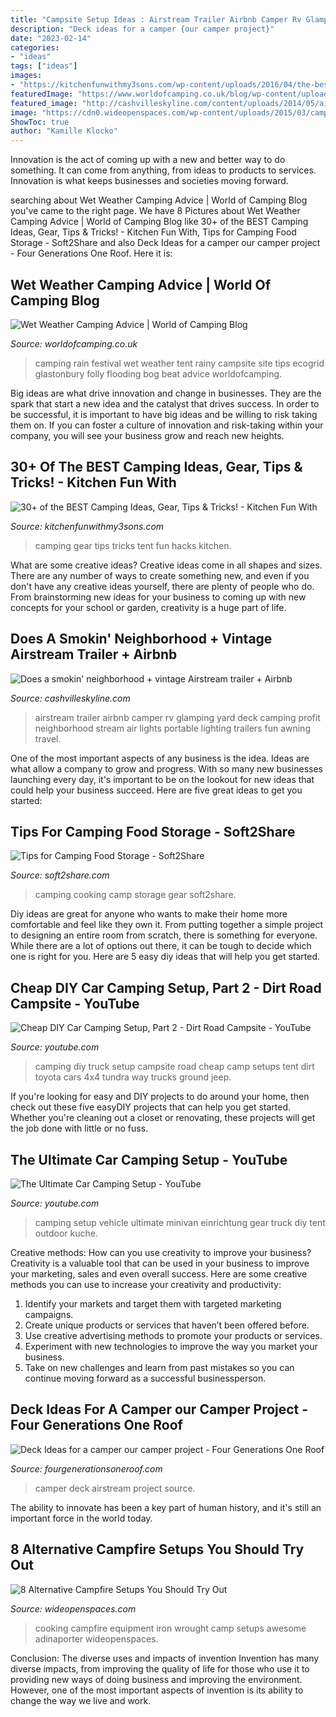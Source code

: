 ```yaml
---
title: "Campsite Setup Ideas : Airstream Trailer Airbnb Camper Rv Glamping Yard Deck Camping Profit Neighborhood Stream Air Lights Portable Lighting Trailers Fun Awning Travel"
description: "Deck ideas for a camper {our camper project}"
date: "2023-02-14"
categories:
- "ideas"
tags: ["ideas"]
images:
- "https://kitchenfunwithmy3sons.com/wp-content/uploads/2016/04/the-best-camping-ideas-hacks-gear-tips-and-tricks-22.jpg"
featuredImage: "https://www.worldofcamping.co.uk/blog/wp-content/uploads/2015/01/WETCAMP_rainy_glastonbury.jpg"
featured_image: "http://cashvilleskyline.com/content/uploads/2014/05/airstream2.jpg"
image: "https://cdn0.wideopenspaces.com/wp-content/uploads/2015/03/camp-set-up1.jpg"
ShowToc: true
author: "Kamille Klocko"
---
```



Innovation is the act of coming up with a new and better way to do something. It can come from anything, from ideas to products to services. Innovation is what keeps businesses and societies moving forward.

	

		
searching about Wet Weather Camping Advice | World of Camping Blog you've came to the right page. We have 8 Pictures about Wet Weather Camping Advice | World of Camping Blog like 30+ of the BEST Camping Ideas, Gear, Tips &amp; Tricks! - Kitchen Fun With, Tips for Camping Food Storage - Soft2Share and also Deck Ideas for a camper our camper project - Four Generations One Roof. Here it is:
		
    
## Wet Weather Camping Advice | World Of Camping Blog

<img loading=lazy src="https://www.worldofcamping.co.uk/blog/wp-content/uploads/2015/01/WETCAMP_rainy_glastonbury.jpg" onerror="this.onerror=null;this.src='https://tse4.mm.bing.net/th?id=OIP.ZLmnzSCEi6rajvnXeStJTQHaE8&amp;pid=15.1';" alt="Wet Weather Camping Advice | World of Camping Blog">

_Source: worldofcamping.co.uk_

>camping rain festival wet weather tent rainy campsite site tips ecogrid glastonbury folly flooding bog beat advice worldofcamping. 

	

Big ideas are what drive innovation and change in businesses. They are the spark that start a new idea and the catalyst that drives success. In order to be successful, it is important to have big ideas and be willing to risk taking them on. If you can foster a culture of innovation and risk-taking within your company, you will see your business grow and reach new heights.

    
## 30+ Of The BEST Camping Ideas, Gear, Tips &amp; Tricks! - Kitchen Fun With

<img loading=lazy src="https://kitchenfunwithmy3sons.com/wp-content/uploads/2016/04/the-best-camping-ideas-hacks-gear-tips-and-tricks-22.jpg" onerror="this.onerror=null;this.src='https://tse4.mm.bing.net/th?id=OIP.nwjQgl84esFf7RpB7-JUQgHaKr&amp;pid=15.1';" alt="30+ of the BEST Camping Ideas, Gear, Tips &amp; Tricks! - Kitchen Fun With">

_Source: kitchenfunwithmy3sons.com_

>camping gear tips tricks tent fun hacks kitchen. 

	

What are some creative ideas?
Creative ideas come in all shapes and sizes. There are any number of ways to create something new, and even if you don't have any creative ideas yourself, there are plenty of people who do. From brainstorming new ideas for your business to coming up with new concepts for your school or garden, creativity is a huge part of life.

    
## Does A Smokin&#039; Neighborhood + Vintage Airstream Trailer + Airbnb

<img loading=lazy src="http://cashvilleskyline.com/content/uploads/2014/05/airstream2.jpg" onerror="this.onerror=null;this.src='https://tse3.mm.bing.net/th?id=OIP.0pCva68XZr9fEqVRuFE4hQHaE8&amp;pid=15.1';" alt="Does a smokin&#039; neighborhood + vintage Airstream trailer + Airbnb">

_Source: cashvilleskyline.com_

>airstream trailer airbnb camper rv glamping yard deck camping profit neighborhood stream air lights portable lighting trailers fun awning travel. 

	

One of the most important aspects of any business is the idea. Ideas are what allow a company to grow and progress. With so many new businesses launching every day, it's important to be on the lookout for new ideas that could help your business succeed. Here are five great ideas to get you started: 

    
## Tips For Camping Food Storage - Soft2Share

<img loading=lazy src="https://soft2share.com/wp-content/uploads/2019/06/Gear-for-Camp-Cooking.jpg" onerror="this.onerror=null;this.src='https://tse3.mm.bing.net/th?id=OIP.o7mlF3tqZECbhz12_hNwZQHaE7&amp;pid=15.1';" alt="Tips for Camping Food Storage - Soft2Share">

_Source: soft2share.com_

>camping cooking camp storage gear soft2share. 

	

Diy ideas are great for anyone who wants to make their home more comfortable and feel like they own it. From putting together a simple project to designing an entire room from scratch, there is something for everyone. While there are a lot of options out there, it can be tough to decide which one is right for you. Here are 5 easy diy ideas that will help you get started.

    
## Cheap DIY Car Camping Setup, Part 2 - Dirt Road Campsite - YouTube

<img loading=lazy src="https://i.ytimg.com/vi/OhDEWbZ8Llo/maxresdefault.jpg" onerror="this.onerror=null;this.src='https://tse1.mm.bing.net/th?id=OIP.eW0RNFM9Es4FsV0z5cUfwAHaEK&amp;pid=15.1';" alt="Cheap DIY Car Camping Setup, Part 2 - Dirt Road Campsite - YouTube">

_Source: youtube.com_

>camping diy truck setup campsite road cheap camp setups tent dirt toyota cars 4x4 tundra way trucks ground jeep. 

	

If you're looking for easy and DIY projects to do around your home, then check out these five easyDIY projects that can help you get started. Whether you're cleaning out a closet or renovating, these projects will get the job done with little or no fuss.

    
## The Ultimate Car Camping Setup - YouTube

<img loading=lazy src="https://i.ytimg.com/vi/9oFvA1uYLXc/maxresdefault.jpg" onerror="this.onerror=null;this.src='https://tse3.mm.bing.net/th?id=OIP.Yn0fPnmQMBQ0xKaAoGJVzQHaEK&amp;pid=15.1';" alt="The Ultimate Car Camping Setup - YouTube">

_Source: youtube.com_

>camping setup vehicle ultimate minivan einrichtung gear truck diy tent outdoor kuche. 

	

Creative methods: How can you use creativity to improve your business?
Creativity is a valuable tool that can be used in your business to improve your marketing, sales and even overall success. Here are some creative methods you can use to increase your creativity and productivity: 
1. Identify your markets and target them with targeted marketing campaigns.
2. Create unique products or services that haven’t been offered before.
3. Use creative advertising methods to promote your products or services. 
4. Experiment with new technologies to improve the way you market your business. 
5. Take on new challenges and learn from past mistakes so you can continue moving forward as a successful businessperson.

    
## Deck Ideas For A Camper our Camper Project - Four Generations One Roof

<img loading=lazy src="https://www.fourgenerationsoneroof.com/wp-content/uploads/2014/05/deck-ideas-camper-airstream-e1401540933353.jpg" onerror="this.onerror=null;this.src='https://tse1.mm.bing.net/th?id=OIP.xV3lL38GrPS8lCBYVLdbfwHaE8&amp;pid=15.1';" alt="Deck Ideas for a camper our camper project - Four Generations One Roof">

_Source: fourgenerationsoneroof.com_

>camper deck airstream project source. 

	

The ability to innovate has been a key part of human history, and it's still an important force in the world today.

    
## 8 Alternative Campfire Setups You Should Try Out

<img loading=lazy src="https://cdn0.wideopenspaces.com/wp-content/uploads/2015/03/camp-set-up1.jpg" onerror="this.onerror=null;this.src='https://tse1.mm.bing.net/th?id=OIP.10meLZqayIACSt4MUlhIagHaD-&amp;pid=15.1';" alt="8 Alternative Campfire Setups You Should Try Out">

_Source: wideopenspaces.com_

>cooking campfire equipment iron wrought camp setups awesome adinaporter wideopenspaces. 

	

Conclusion: The diverse uses and impacts of invention
Invention has many diverse impacts, from improving the quality of life for those who use it to providing new ways of doing business and improving the environment. However, one of the most important aspects of invention is its ability to change the way we live and work.


